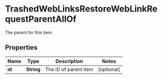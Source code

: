 

# TrashedWebLinksRestoreWebLinkRequestParentAllOf

The parent for this item

## Properties

| Name | Type | Description | Notes |
|------------ | ------------- | ------------- | -------------|
|**id** | **String** | The ID of parent item |  [optional] |



